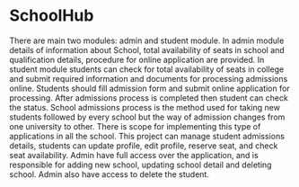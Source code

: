 # SchoolHub
There are main two modules: admin and student module. In admin module details of information about School, total availability of seats in school and qualification details, procedure for online application are provided. In student module students can check for total availability of seats in college and submit required information and documents for processing admissions online. Students should fill admission form and submit online application for processing. After admissions process is completed then student can check the status.
School admissions process is the method used for taking new students followed by every school but the way of admission changes from one university to other. There is scope for implementing this type of applications in all the school. This project can manage student admissions details, students can update profile, edit profile, reserve seat, and check seat availability. Admin have full access over the application, and is responsible for adding new school, updating school detail and deleting school. Admin also have access to delete the student. 
